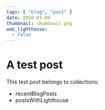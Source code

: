 ```yaml
---
tags: [ "blog", "post" ]
date: 2020-01-04
thumbnail: thumbnail.png
web_lighthouse:
  - false
---
```


# A test post

This test post belongs to collections:
+ recentBlogPosts
+ postsWithLighthouse